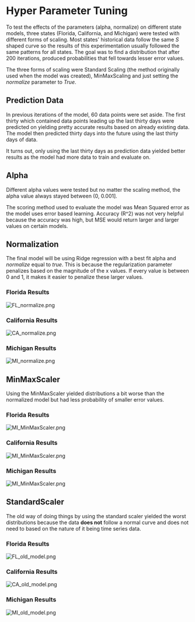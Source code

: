 # Hyper Parameter Tuning
To test the effects of the parameters (alpha, normalize) on different state models, three states (Florida, California, and Michigan) were tested with different forms of scaling. Most states' historical data follow the same *S* shaped curve so the results of this experimentation usually followed the same patterns for all states. The goal was to find a distribution that after 200 iterations, produced probabilities that fell towards lesser error values.

The three forms of scaling were Standard Scaling (the method originally used when the model was created), MinMaxScaling and just setting the *normalize* parameter to *True*. 

## Prediction Data
In previous iterations of the model, 60 data points were set aside. The first thirty which contained data points leading up the last thirty days were predicted on yielding pretty accurate results based on already existing data. The model then predicted thirty days into the future using the last thirty days of data. 

It turns out, only using the last thirty days as prediction data yielded better results as the model had more data to train and evaluate on. 

## Alpha
Different alpha values were tested but no matter the scaling method, the alpha value always stayed between (0, 0.001]. 

The scoring method used to evaluate the model was Mean Squared error as the model uses error based learning. Accuracy (R^2) was not very helpful because the accuracy was high, but MSE would return larger and larger values on certain models.

## Normalization
The final model will be using Ridge regression with a best fit alpha and *normalize* equal to *true*. This is because the regularization parameter penalizes based on the magnitude of the x values. If every value is between 0 and 1, it makes it easier to penalize these larger values. 

### Florida Results
![FL_normalize.png](https://github.com/goodmancode/myCovidTracker/blob/main/backend/distributions/FL_normalize.png) 

### California Results
![CA_normalize.png](https://github.com/goodmancode/myCovidTracker/blob/main/backend/distributions/CA_normalize.png)  

### Michigan Results
![MI_normalize.png](https://github.com/goodmancode/myCovidTracker/blob/main/backend/distributions/MI_normalize.png)

## MinMaxScaler
Using the MinMaxScaler yielded distributions a bit worse than the normalized model but had less probability of smaller error values.

### Florida Results
![MI_MinMaxScaler.png](https://github.com/goodmancode/myCovidTracker/blob/main/backend/distributions/FL_MinMaxScaler.png)

### California Results
![MI_MinMaxScaler.png](https://github.com/goodmancode/myCovidTracker/blob/main/backend/distributions/CA_MinMaxScaler.png)

### Michigan Results
![MI_MinMaxScaler.png](https://github.com/goodmancode/myCovidTracker/blob/main/backend/distributions/MI_MinMaxScaler.png)

## StandardScaler
The old way of doing things by using the standard scaler yielded the worst distributions because the data **does not** follow a normal curve and does not need to based on the nature of it being time series data. 

### Florida Results
![FL_old_model.png](https://github.com/goodmancode/myCovidTracker/blob/main/backend/distributions/FL_old_model.png) 

### California Results
![CA_old_model.png](https://github.com/goodmancode/myCovidTracker/blob/main/backend/distributions/CA_old_model.png)  

### Michigan Results
![MI_old_model.png](https://github.com/goodmancode/myCovidTracker/blob/main/backend/distributions/MI_old_model.png)
